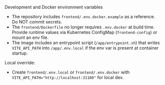 Development and Docker environment variables

- The repository includes `frontend/.env.docker.example` as a reference. Do NOT commit secrets.
- The `frontend/Dockerfile` no longer requires `.env.docker` at build time. Provide runtime values via Kubernetes ConfigMap (`frontend-config`) or mount an env file.
- The image includes an entrypoint script (`/app/entrypoint.sh`) that writes `VITE_API_PATH` into `/app/.env.local` if the env var is present at container startup.

Local override:
- Create `frontend/.env.local` or `frontend/.env.docker` with `VITE_API_PATH="http://localhost:31100"` for local dev.
